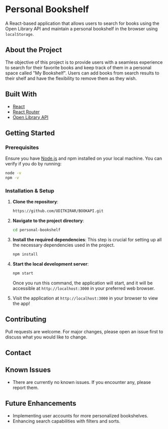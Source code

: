 # Personal Bookshelf

A React-based application that allows users to search for books using the Open Library API and maintain a personal bookshelf in the browser using `localStorage`.

## About the Project

The objective of this project is to provide users with a seamless experience to search for their favorite books and keep track of them in a personal space called "My Bookshelf". Users can add books from search results to their shelf and have the flexibility to remove them as they wish.

## Built With

- [React](https://reactjs.org/)
- [React Router](https://reactrouter.com/)
- [Open Library API](https://openlibrary.org/developers/api)

## Getting Started

### Prerequisites

Ensure you have [Node.js](https://nodejs.org/) and npm installed on your local machine. You can verify if you do by running:

```bash
node -v
npm -v
```

### Installation & Setup

1. **Clone the repository**:
   ```bash
   https://github.com/UDITKIRAR/BOOKAPI.git
   ```

2. **Navigate to the project directory**:
   ```bash
   cd personal-bookshelf
   ```

3. **Install the required dependencies**:
   This step is crucial for setting up all the necessary dependencies used in the project.
   ```bash
   npm install
   ```

4. **Start the local development server**:
   ```bash
   npm start
   ```

   Once you run this command, the application will start, and it will be accessible at `http://localhost:3000` in your preferred web browser.

5. Visit the application at `http://localhost:3000` in your browser to view the app!

## Contributing

Pull requests are welcome. For major changes, please open an issue first to discuss what you would like to change.

## Contact

## Known Issues

- There are currently no known issues. If you encounter any, please report them.

## Future Enhancements

- Implementing user accounts for more personalized bookshelves.
- Enhancing search capabilities with filters and sorts.
